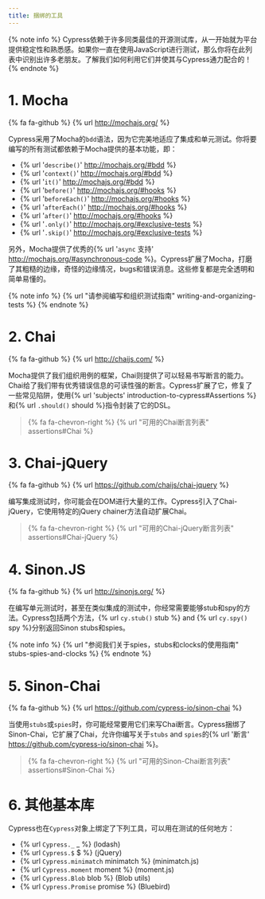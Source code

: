 ```yaml
---
title: 捆绑的工具
---
```


{% note info %}
Cypress依赖于许多同类最佳的开源测试库，从一开始就为平台提供稳定性和熟悉感。如果你一直在使用JavaScript进行测试，那么你将在此列表中识别出许多老朋友。了解我们如何利用它们并使其与Cypress通力配合的！
{% endnote %}

# 1. Mocha

{% fa fa-github %} {% url http://mochajs.org/ %}

Cypress采用了Mocha的`bdd`语法，因为它完美地适应了集成和单元测试。你将要编写的所有测试都依赖于Mocha提供的基本功能，即：

* {% url '`describe()`' http://mochajs.org/#bdd %}
* {% url '`context()`' http://mochajs.org/#bdd %}
* {% url '`it()`' http://mochajs.org/#bdd %}
* {% url '`before()`' http://mochajs.org/#hooks %}
* {% url '`beforeEach()`' http://mochajs.org/#hooks %}
* {% url '`afterEach()`' http://mochajs.org/#hooks %}
* {% url '`after()`' http://mochajs.org/#hooks %}
* {% url '`.only()`' http://mochajs.org/#exclusive-tests %}
* {% url '`.skip()`' http://mochajs.org/#exclusive-tests %}

另外，Mocha提供了优秀的{% url '`async` 支持' http://mochajs.org/#asynchronous-code %}。Cypress扩展了Mocha，打磨了其粗糙的边缘，奇怪的边缘情况，bugs和错误消息。这些修复都是完全透明和简单易懂的。

{% note info %}
{% url "请参阅编写和组织测试指南" writing-and-organizing-tests %}
{% endnote %}

# 2. Chai

{% fa fa-github %} {% url http://chaijs.com/ %}

Mocha提供了我们组织用例的框架，Chai则提供了可以轻易书写断言的能力。Chai给了我们带有优秀错误信息的可读性强的断言。Cypress扩展了它，修复了一些常见陷阱，使用{% url 'subjects' introduction-to-cypress#Assertions %}和{% url `.should()` should %}指令封装了它的DSL。

> {% fa fa-chevron-right  %} {% url "可用的Chai断言列表" assertions#Chai %}

# 3. Chai-jQuery

{% fa fa-github %} {% url https://github.com/chaijs/chai-jquery %}

编写集成测试时，你可能会在DOM进行大量的工作。Cypress引入了Chai-jQuery，它使用特定的jQuery chainer方法自动扩展Chai。

> {% fa fa-chevron-right  %} {% url "可用的Chai-jQuery断言列表" assertions#Chai-jQuery %}

# 4. Sinon.JS

{% fa fa-github %} {% url http://sinonjs.org/ %}


在编写单元测试时，甚至在类似集成的测试中，你经常需要能够stub和spy的方法。Cypress包括两个方法，{% url `cy.stub()` stub %} and {% url `cy.spy()` spy %}分别返回Sinon stubs和spies。

{% note info %}
{% url "参阅我们关于spies，stubs和clocks的使用指南" stubs-spies-and-clocks %}
{% endnote %}

# 5. Sinon-Chai

{% fa fa-github %} {% url https://github.com/cypress-io/sinon-chai %}

当使用`stubs`或`spies`时，你可能经常要用它们来写Chai断言。Cypress捆绑了Sinon-Chai，它扩展了Chai，允许你编写关于`stubs` and `spies`的{% url '断言' https://github.com/cypress-io/sinon-chai %}。

> {% fa fa-chevron-right  %} {% url "可用的Sinon-Chai断言列表" assertions#Sinon-Chai %}

# 6. 其他基本库

Cypress也在`Cypress`对象上绑定了下列工具，可以用在测试的任何地方：

- {% url `Cypress._` _ %} (lodash)
- {% url `Cypress.$` $ %} (jQuery)
- {% url `Cypress.minimatch` minimatch %} (minimatch.js)
- {% url `Cypress.moment` moment %} (moment.js)
- {% url `Cypress.Blob` blob %} (Blob utils)
- {% url `Cypress.Promise` promise %} (Bluebird)
